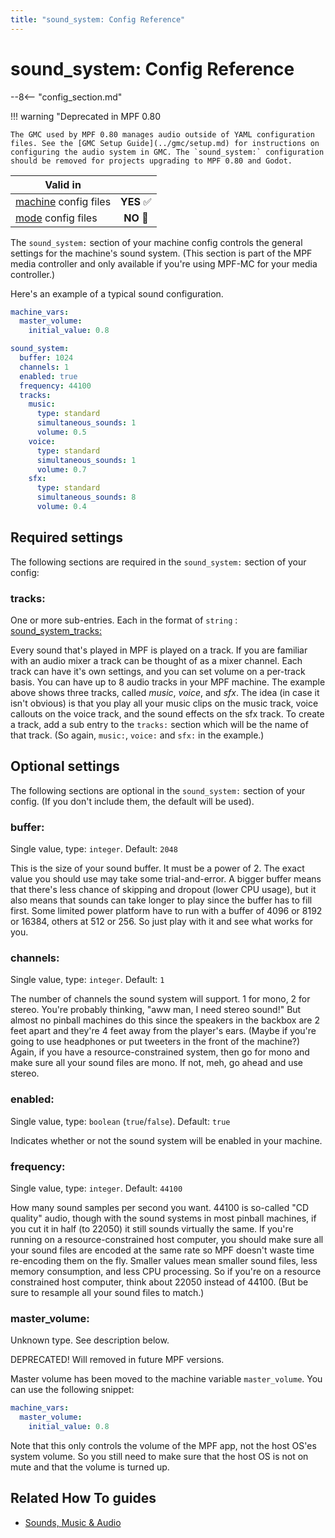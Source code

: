 ```yaml
---
title: "sound_system: Config Reference"
---
```


# sound_system: Config Reference

--8<-- "config_section.md"

!!! warning "Deprecated in MPF 0.80

    The GMC used by MPF 0.80 manages audio outside of YAML configuration files. See the [GMC Setup Guide](../gmc/setup.md) for instructions on configuring the audio system in GMC. The `sound_system:` configuration should be removed for projects upgrading to MPF 0.80 and Godot.


| Valid in | |
|-----|:----:|
|[machine](instructions/machine_config.md) config files |**YES** :white_check_mark:|
|[mode](instructions/mode_config.md) config files|**NO** :no_entry_sign:|

The `sound_system:` section of your machine config controls the general
settings for the machine's sound system. (This section is part of the
MPF media controller and only available if you're using MPF-MC for your
media controller.)

Here's an example of a typical sound configuration.

``` yaml
machine_vars:
  master_volume:
    initial_value: 0.8

sound_system:
  buffer: 1024
  channels: 1
  enabled: true
  frequency: 44100
  tracks:
    music:
      type: standard
      simultaneous_sounds: 1
      volume: 0.5
    voice:
      type: standard
      simultaneous_sounds: 1
      volume: 0.7
    sfx:
      type: standard
      simultaneous_sounds: 8
      volume: 0.4
```

## Required settings

The following sections are required in the `sound_system:` section of
your config:

### tracks:

One or more sub-entries. Each in the format of `string` :
[sound_system_tracks:](sound_system_tracks.md)

Every sound that's played in MPF is played on a track. If you are
familiar with an audio mixer a track can be thought of as a mixer
channel. Each track can have it's own settings, and you can set volume
on a per-track basis. You can have up to 8 audio tracks in your MPF
machine. The example above shows three tracks, called *music*, *voice*,
and *sfx*. The idea (in case it isn't obvious) is that you play all
your music clips on the music track, voice callouts on the voice track,
and the sound effects on the sfx track. To create a track, add a sub
entry to the `tracks:` section which will be the name of
that track. (So again, `music:`, `voice:` and
`sfx:` in the example.)

## Optional settings

The following sections are optional in the `sound_system:` section of
your config. (If you don't include them, the default will be used).

### buffer:

Single value, type: `integer`. Default: `2048`

This is the size of your sound buffer. It must be a power of 2. The
exact value you should use may take some trial-and-error. A bigger
buffer means that there's less chance of skipping and dropout (lower
CPU usage), but it also means that sounds can take longer to play since
the buffer has to fill first. Some limited power platform have to run
with a buffer of 4096 or 8192 or 16384, others at 512 or 256. So just
play with it and see what works for you.

### channels:

Single value, type: `integer`. Default: `1`

The number of channels the sound system will support. 1 for mono, 2 for
stereo. You're probably thinking, "aww man, I need stereo sound!" But
almost no pinball machines do this since the speakers in the backbox are
2 feet apart and they're 4 feet away from the player's ears. (Maybe if
you're going to use headphones or put tweeters in the front of the
machine?) Again, if you have a resource-constrained system, then go for
mono and make sure all your sound files are mono. If not, meh, go ahead
and use stereo.

### enabled:

Single value, type: `boolean` (`true`/`false`). Default: `true`

Indicates whether or not the sound system will be enabled in your
machine.

### frequency:

Single value, type: `integer`. Default: `44100`

How many sound samples per second you want. 44100 is so-called "CD
quality" audio, though with the sound systems in most pinball machines,
if you cut it in half (to 22050) it still sounds virtually the same. If
you're running on a resource-constrained host computer, you should make
sure all your sound files are encoded at the same rate so MPF doesn't
waste time re-encoding them on the fly. Smaller values mean smaller
sound files, less memory consumption, and less CPU processing. So if
you're on a resource constrained host computer, think about 22050
instead of 44100. (But be sure to resample all your sound files to
match.)

### master_volume:

Unknown type. See description below.

DEPRECATED! Will removed in future MPF versions.

Master volume has been moved to the machine variable `master_volume`.
You can use the following snippet:

``` yaml
machine_vars:
  master_volume:
    initial_value: 0.8
```

Note that this only controls the volume of the MPF app, not the host
OS'es system volume. So you still need to make sure that the host OS is
not on mute and that the volume is turned up.

## Related How To guides

* [Sounds, Music & Audio](../mc/sound/index.md)

